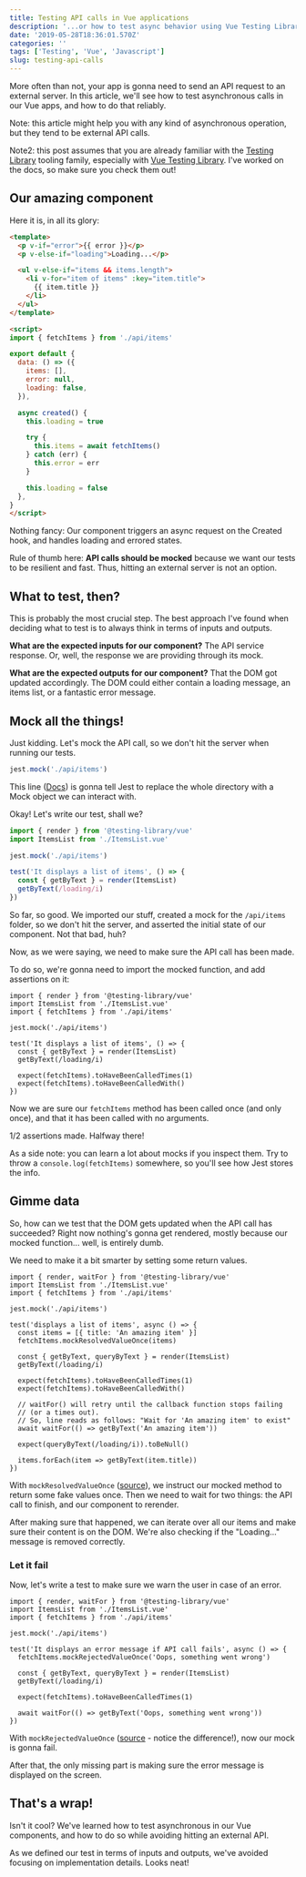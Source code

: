 ```yaml
---
title: Testing API calls in Vue applications
description: '...or how to test async behavior using Vue Testing Library.'
date: '2019-05-28T18:36:01.570Z'
categories: ''
tags: ['Testing', 'Vue', 'Javascript']
slug: testing-api-calls
---
```


More often than not, your app is gonna need to send an API request to an external server. In this article, we'll see how to test asynchronous calls in our Vue apps, and how to do that reliably.

Note: this article might help you with any kind of asynchronous operation, but they tend to be external API calls.

Note2: this post assumes that you are already familiar with the [Testing Library](https://testing-library.com) tooling family, especially with [Vue Testing Library](https://github.com/testing-library/vue-testing-library). I've worked on the docs, so make sure you check them out!


## Our amazing component

Here it is, in all its glory:

```html
<template>
  <p v-if="error">{{ error }}</p>
  <p v-else-if="loading">Loading...</p>

  <ul v-else-if="items && items.length">
    <li v-for="item of items" :key="item.title">
      {{ item.title }}
    </li>
  </ul>
</template>

<script>
import { fetchItems } from './api/items'

export default {
  data: () => ({
    items: [],
    error: null,
    loading: false,
  }),

  async created() {
    this.loading = true

    try {
      this.items = await fetchItems()
    } catch (err) {
      this.error = err
    }

    this.loading = false
  },
}
</script>
```

Nothing fancy: Our component triggers an async request on the Created hook, and handles loading and errored states.

Rule of thumb here: **API calls should be mocked** because we want our tests to be resilient and fast. Thus, hitting an external server is not an option.


## What to test, then?

This is probably the most crucial step. The best approach I've found when deciding what to test is to always think in terms of inputs and outputs.

**What are the expected inputs for our component?** The API service response. Or, well, the response we are providing through its mock.

**What are the expected outputs for our component?** That the DOM got updated accordingly. The DOM could either contain a loading message, an items list, or a fantastic error message.


## Mock all the things!

Just kidding. Let's mock the API call, so we don't hit the server when running our tests.

```js
jest.mock('./api/items')
```

This line ([Docs](https://jestjs.io/docs/en/jest-object#jestmockmodulename-factory-options)) is gonna tell Jest to replace the whole directory with a Mock object we can interact with.

Okay! Let's write our test, shall we?

```js
import { render } from '@testing-library/vue'
import ItemsList from './ItemsList.vue'

jest.mock('./api/items')

test('It displays a list of items', () => {
  const { getByText } = render(ItemsList)
  getByText(/loading/i)
})
```

So far, so good. We imported our stuff, created a mock for the `/api/items` folder, so we don't hit the server, and asserted the initial state of our component. Not that bad, huh?

Now, as we were saying, we need to make sure the API call has been made.

To do so, we're gonna need to import the mocked function, and add assertions on it:

```js{3,11,12}
import { render } from '@testing-library/vue'
import ItemsList from './ItemsList.vue'
import { fetchItems } from './api/items'

jest.mock('./api/items')

test('It displays a list of items', () => {
  const { getByText } = render(ItemsList)
  getByText(/loading/i)

  expect(fetchItems).toHaveBeenCalledTimes(1)
  expect(fetchItems).toHaveBeenCalledWith()
})
```

Now we are sure our `fetchItems` method has been called once (and only once), and that it has been called with no arguments.

1/2 assertions made. Halfway there!

As a side note: you can learn a lot about mocks if you inspect them. Try to throw a `console.log(fetchItems)` somewhere, so you'll see how Jest stores the info.


## Gimme data

So, how can we test that the DOM gets updated when the API call has succeeded? Right now nothing's gonna get rendered, mostly because our mocked function... well, is entirely dumb.

We need to make it a bit smarter by setting some return values.

```js{8,9,17-24}
import { render, waitFor } from '@testing-library/vue'
import ItemsList from './ItemsList.vue'
import { fetchItems } from './api/items'

jest.mock('./api/items')

test('displays a list of items', async () => {
  const items = [{ title: 'An amazing item' }]
  fetchItems.mockResolvedValueOnce(items)

  const { getByText, queryByText } = render(ItemsList)
  getByText(/loading/i)

  expect(fetchItems).toHaveBeenCalledTimes(1)
  expect(fetchItems).toHaveBeenCalledWith()

  // waitFor() will retry until the callback function stops failing
  // (or a times out).
  // So, line reads as follows: "Wait for 'An amazing item' to exist"
  await waitFor(() => getByText('An amazing item'))

  expect(queryByText(/loading/i)).toBeNull()

  items.forEach(item => getByText(item.title))
})
```

With `mockResolvedValueOnce` ([source](https://jestjs.io/docs/en/mock-function-api.html#mockfnmockrejectedvalueoncevalue)), we instruct our mocked method to return some fake values once. Then we need to wait for two things: the API call to finish, and our component to rerender.

After making sure that happened, we can iterate over all our items and make sure their content is on the DOM. We're also checking if the "Loading..." message is removed correctly.


### Let it fail

Now, let's write a test to make sure we warn the user in case of an error.


```js{8,16}
import { render, waitFor } from '@testing-library/vue'
import ItemsList from './ItemsList.vue'
import { fetchItems } from './api/items'

jest.mock('./api/items')

test('It displays an error message if API call fails', async () => {
  fetchItems.mockRejectedValueOnce('Oops, something went wrong')

  const { getByText, queryByText } = render(ItemsList)
  getByText(/loading/i)

  expect(fetchItems).toHaveBeenCalledTimes(1)

  await waitFor(() => getByText('Oops, something went wrong'))
})
```

With `mockRejectedValueOnce` ([source](https://jestjs.io/docs/en/mock-function-api.html#mockfnmockrejectedvalueoncevalue) - notice the difference!), now our mock is gonna fail.

After that, the only missing part is making sure the error message is displayed on the screen.


## That's a wrap!

Isn't it cool? We've learned how to test asynchronous in our Vue components, and how to do so while avoiding hitting an external API.

As we defined our test in terms of inputs and outputs, we've avoided focusing on implementation details. Looks neat!